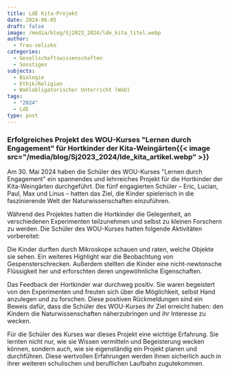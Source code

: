 ```yaml
---
title: LdE Kita-Projekt
date: 2024-06-05
draft: false
image: /media/blog/Sj2023_2024/lde_kita_titel.webp
author:
  - frau-selisko
categories:
  - Gesellschaftswissenschaften
  - Sonstiges
subjects:
  - Biologie
  - Ethik/Religion
  - Wahlobligatorischer Unterricht (WoU)
tags:
  - "2024"
  - LdE
type: post
---
```

### Erfolgreiches Projekt des WOU-Kurses "Lernen durch Engagement" für Hortkinder der Kita-Weingärten{{< image src="/media/blog/Sj2023_2024/lde_kita_artikel.webp" >}} 

Am 30. Mai 2024 haben die Schüler des WOU-Kurses "Lernen durch Engagement" ein spannendes und lehrreiches Projekt für die Hortkinder der Kita-Weingärten durchgeführt. Die fünf engagierten Schüler – Eric, Lucian, Paul, Max und Linus – hatten das Ziel, die Kinder spielerisch in die faszinierende Welt der Naturwissenschaften einzuführen.

Während des Projektes hatten die Hortkinder die Gelegenheit, an verschiedenen Experimenten teilzunehmen und selbst zu kleinen Forschern zu werden. Die Schüler des WOU-Kurses hatten folgende Aktivitäten vorbereitet:

Die Kinder durften durch Mikroskope schauen und raten, welche Objekte sie sehen. Ein weiteres Highlight war die Beobachtung von Gespensterschrecken. Außerdem stellten die Kinder eine nicht-newtonsche Flüssigkeit her und erforschten deren ungewöhnliche Eigenschaften.

Das Feedback der Hortkinder war durchweg positiv. Sie waren begeistert von den Experimenten und freuten sich über die Möglichkeit, selbst Hand anzulegen und zu forschen. Diese positiven Rückmeldungen sind ein Beweis dafür, dass die Schüler des WOU-Kurses ihr Ziel erreicht haben: den Kindern die Naturwissenschaften näherzubringen und ihr Interesse zu wecken.

Für die Schüler des Kurses war dieses Projekt eine wichtige Erfahrung. Sie lernten nicht nur, wie sie Wissen vermitteln und Begeisterung wecken können, sondern auch, wie sie eigenständig ein Projekt planen und durchführen. Diese wertvollen Erfahrungen werden ihnen sicherlich auch in ihrer weiteren schulischen und beruflichen Laufbahn zugutekommen.
